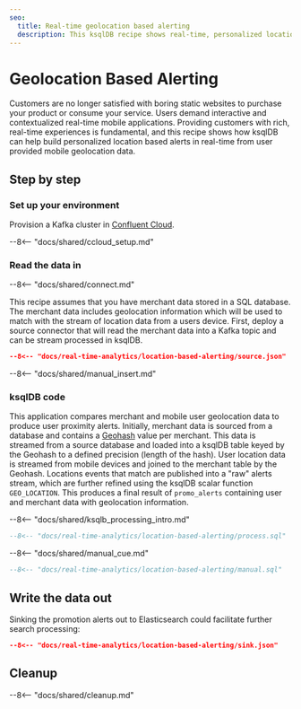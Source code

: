 ```yaml
---
seo:
  title: Real-time geolocation based alerting
  description: This ksqlDB recipe shows real-time, personalized location based alerts. Merchant data is sourced from a database, and user location events from a mobile device. The event streams are joined to generate alerts when a user passes close to a participating merchant.
---
```


# Geolocation Based Alerting 

Customers are no longer satisfied with boring static websites to purchase your product or consume your service. Users demand interactive and contextualized real-time mobile applications. Providing customers with rich, real-time experiences is fundamental, and this recipe shows how ksqlDB can help build personalized location based alerts in real-time from user provided mobile geolocation data.

## Step by step

### Set up your environment

Provision a Kafka cluster in [Confluent Cloud](https://www.confluent.io/confluent-cloud/tryfree/?utm_source=github&utm_medium=ksqldb_recipes&utm_campaign=location_based_alert).

--8<-- "docs/shared/ccloud_setup.md"

### Read the data in

--8<-- "docs/shared/connect.md"

This recipe assumes that you have merchant data stored in a SQL database. The merchant data includes geolocation information which will be used to match with the stream of location data from a users device. First, deploy a source connector that will read the merchant data into a Kafka topic and can be stream processed in ksqlDB.

```json
--8<-- "docs/real-time-analytics/location-based-alerting/source.json"
```

--8<-- "docs/shared/manual_insert.md"

### ksqlDB code

This application compares merchant and mobile user geolocation data to produce user proximity alerts. Initially, merchant data is sourced from a database and contains a [Geohash](https://en.wikipedia.org/wiki/Geohash) value per merchant. This data is streamed from a source database and loaded into a ksqlDB table keyed by the Geohash to a defined precision (length of the hash). User location data is streamed from mobile devices and joined to the merchant table by the Geohash. Locations events that match are published into a "raw" alerts stream, which are further refined using the ksqlDB scalar function `GEO_LOCATION`. This produces a final result of  `promo_alerts` containing user and merchant data with geolocation information.

--8<-- "docs/shared/ksqlb_processing_intro.md"

``` sql
--8<-- "docs/real-time-analytics/location-based-alerting/process.sql"
```

--8<-- "docs/shared/manual_cue.md"

```sql
--8<-- "docs/real-time-analytics/location-based-alerting/manual.sql"
```

## Write the data out

Sinking the promotion alerts out to Elasticsearch could facilitate further search processing:

```json
--8<-- "docs/real-time-analytics/location-based-alerting/sink.json"
```

## Cleanup

--8<-- "docs/shared/cleanup.md"

